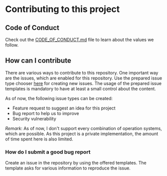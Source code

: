 # Contributing to this project

## Code of Conduct

Check out the [CODE_OF_CONDUCT.md](CODE_OF_CONDUCT.md) file to learn about the values we follow.

## How can I contribute

There are various ways to contribute to this repository. One important way are the issues, which 
are enabled for this repository. Use the prepared issue type chooser 
[here](https://github.com/jfandy1982/emby-data-check-ui-angular-material/issues/new/choose) for creating
new issues. The usage of the prepared issue templates is mandatory to have at least a small control about the 
content.

As of now, the following issue types can be created:

* Feature request to suggest an idea for this project
* Bug report to help us to improve
* Security vulnerability

_Remark_: As of now, I don't support every combination of operation systems, which are possible. As
this project is a private implementation, the amount of time spent here is also limited.

### How do I submit a good bug report

Create an issue in the repository by using the offered templates. The template asks for various
information to reproduce the issue.
